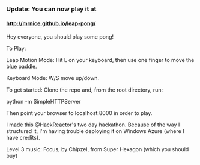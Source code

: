 ### Update: You can now play it at
#### <http://mrnice.github.io/leap-pong/>
Hey everyone, you should play some pong!

To Play:

Leap Motion Mode: Hit L on your keyboard, then use one finger to move the blue paddle.

Keyboard Mode: W/S move up/down.

To get started:
Clone the repo and, from the root directory, run:

python -m SimpleHTTPServer

Then point your browser to localhost:8000 in order to play.

I made this @HackReactor's two day hackathon. Because of the way I structured it, I'm having trouble deploying it on Windows Azure (where I have credits).

Level 3 music:
Focus, by Chipzel, from Super Hexagon (which you should buy)
